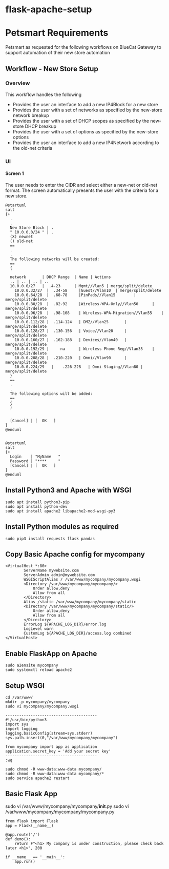 # flask-apache-setup

# Petsmart Requirements

Petsmart as requested for the following workflows on BlueCat Gateway to support automation of their new store automation

## Workflow - New Store Setup

### Overview
This workflow handles the following
+ Provides the user an interface to add a new IP4Block for a new store
+ Provides the user with a set of networks as specified by the new-store network breakup
+ Provides the user with a set of DHCP scopes as specified by the new-store DHCP breakup
+ Provides the user with a set of options as specified by the new-store options 
+ Provides the user an interface to add a new IP4Network according to the old-net criteria

### UI
 
#### Screen 1

The user needs to enter the CIDR and select either a new-net or old-net format.
The screen automatically presents the user with the criteria for a new store.

```plantuml
@startuml
salt
{+
  .
  .
  New Store Block | . 
  " 10.0.0.0/24 " | .
  (X) newnet 
  () old-net
  ==
  .
  .
  The following networks will be created:
  ==
  {
  
  network       | DHCP Range  | Name | Actions
  .. | .. | .. | ..
  10.0.0.0/27   |  .4-23	  |	Mgmt//Vlan5 | merge/split/delete		
	10.0.0.32/27  |  .34-58		|Guest//Vlan10	| merge/split/delete	
	10.0.0.64/28  |	 .68-78		|PinPads//Vlan15		| merge/split/delete
	10.0.0.80/28  |  .82-92		|Wireless-WPA-Only//Vlan50		| merge/split/delete
	10.0.0.96/28  |  .98-108	| Wireless-WPA-Migration//Vlan55	| merge/split/delete
	10.0.0.112/28 |	 .114-124	| DMZ//Vlan25		| merge/split/delete
	10.0.0.128/27 |	 .130-156	| Voice//Vlan20		| merge/split/delete
	10.0.0.160/27 |	 .162-188	| Devices//Vlan40	| merge/split/delete
	10.0.0.192/29 |		na      | Wireless Phone Reg//Vlan35	| merge/split/delete
	10.0.0.208/28 |	 .210-220	| Omni//Vlan90		| merge/split/delete
	10.0.0.224/29	|	 .226-228	| Omni-Staging//Vlan80 | merge/split/delete
  }
  ==
  .
  .
  The following options will be added:
  ==
  {
  }
  
  
  [Cancel] | [  OK   ]
}
@enduml
```

```plantuml

@startuml
salt
{+
  Login    | "MyName   "
  Password | "****     "
  [Cancel] | [  OK   ]
}
@enduml

```


## Install Python3 and Apache with WSGI

```
sudo apt install python3-pip
sudo apt install python-dev
sudo apt install apache2 libapache2-mod-wsgi-py3
```

## Install Python modules as required

```
sudo pip3 install requests flask pandas
```

## Copy Basic Apache config for mycompany

```
<VirtualHost *:80>
		ServerName mywebsite.com
		ServerAdmin admin@mywebsite.com
		WSGIScriptAlias / /var/www/mycompany/mycompany.wsgi
		<Directory /var/www/mycompany/mycompany/>
			Order allow,deny
			Allow from all
		</Directory>
		Alias /static /var/www/mycompany/mycompany/static
		<Directory /var/www/mycompany/mycompany/static/>
			Order allow,deny
			Allow from all
		</Directory>
		ErrorLog ${APACHE_LOG_DIR}/error.log
		LogLevel warn
		CustomLog ${APACHE_LOG_DIR}/access.log combined
</VirtualHost>
```

## Enable FlaskApp on Apache

```
sudo a2ensite mycompany
sudo systemctl reload apache2
```

## Setup WSGI 

```
cd /var/www/
mkdir -p mycompany/mycompany
sudo vi mycompany/mycompany.wsgi

----------------------------------------
#!/usr/bin/python3
import sys
import logging
logging.basicConfig(stream=sys.stderr)
sys.path.insert(0,"/var/www/mycompany/mycompany")

from mycompany import app as application
application.secret_key = 'Add your secret key'
----------------------------------------
:wq

sudo chmod -R www-data:www-data mycompany/
sudo chmod -R www-data:www-data mycompany/*
sudo service apache2 restart
```

## Basic Flask App

sudo vi /var/www/mycompany/mycompany/__init__.py
sudo vi /var/www/mycompany/mycompany/mycompany.py

```
from flask import Flask
app = Flask(__name__)

@app.route('/')
def demo():
    return F"<h1> My company is under construction, please check back later <h1>", 200

if __name__ == '__main__':
    app.run()
```

